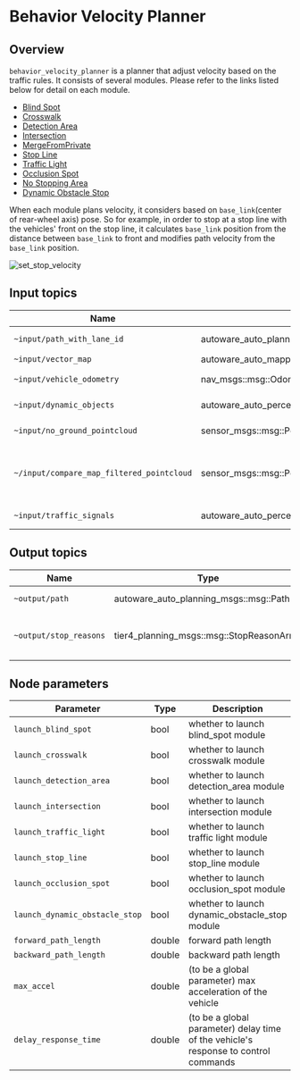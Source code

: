 # Behavior Velocity Planner

## Overview

`behavior_velocity_planner` is a planner that adjust velocity based on the traffic rules.
It consists of several modules. Please refer to the links listed below for detail on each module.

- [Blind Spot](blind-spot-design.md)
- [Crosswalk](crosswalk-design.md)
- [Detection Area](detection-area-design.md)
- [Intersection](intersection-design.md)
- [MergeFromPrivate](merge-from-private-design.md)
- [Stop Line](stop-line-design.md)
- [Traffic Light](traffic-light-design.md)
- [Occlusion Spot](occlusion-spot-design.md)
- [No Stopping Area](no-stopping-area-design.md)
- [Dynamic Obstacle Stop](dynamic-obstacle-stop-design.md)

When each module plans velocity, it considers based on `base_link`(center of rear-wheel axis) pose.
So for example, in order to stop at a stop line with the vehicles' front on the stop line, it calculates `base_link` position from the distance between `base_link` to front and modifies path velocity from the `base_link` position.

![set_stop_velocity](./docs/set_stop_velocity.drawio.svg)

## Input topics

| Name                                     | Type                                                  | Description
| ---------------------------------------- | ----------------------------------------------------- | --------------------
| `~input/path_with_lane_id`               | autoware_auto_planning_msgs::msg::PathWithLaneId      | path with lane_id
| `~input/vector_map`                      | autoware_auto_mapping_msgs::msg::HADMapBin            | vector map
| `~input/vehicle_odometry`                | nav_msgs::msg::Odometry                               | vehicle velocity
| `~input/dynamic_objects`                 | autoware_auto_perception_msgs::msg::PredictedObjects  | dynamic objects
| `~input/no_ground_pointcloud`            | sensor_msgs::msg::PointCloud2                         | obstacle pointcloud
| `~/input/compare_map_filtered_pointcloud`| sensor_msgs::msg::PointCloud2                         | obstacle pointcloud filtered by compare map
| `~input/traffic_signals`                 | autoware_auto_perception_msgs::msg::TrafficSignalArray| traffic light states

## Output topics

| Name                   | Type                                      | Description                            |
| ---------------------- | ----------------------------------------- | -------------------------------------- |
| `~output/path`         | autoware_auto_planning_msgs::msg::Path    | path to be followed                    |
| `~output/stop_reasons` | tier4_planning_msgs::msg::StopReasonArray | reasons that cause the vehicle to stop |

## Node parameters

| Parameter                      | Type   | Description                                                                         |
| ------------------------------ | ------ | ----------------------------------------------------------------------------------- |
| `launch_blind_spot`            | bool   | whether to launch blind_spot module                                                 |
| `launch_crosswalk`             | bool   | whether to launch crosswalk module                                                  |
| `launch_detection_area`        | bool   | whether to launch detection_area module                                             |
| `launch_intersection`          | bool   | whether to launch intersection module                                               |
| `launch_traffic_light`         | bool   | whether to launch traffic light module                                              |
| `launch_stop_line`             | bool   | whether to launch stop_line module                                                  |
| `launch_occlusion_spot`        | bool   | whether to launch occlusion_spot module                                             |
| `launch_dynamic_obstacle_stop` | bool   | whether to launch dynamic_obstacle_stop module                                      |
| `forward_path_length`          | double | forward path length                                                                 |
| `backward_path_length`         | double | backward path length                                                                |
| `max_accel`                    | double | (to be a global parameter) max acceleration of the vehicle                          |
| `delay_response_time`          | double | (to be a global parameter) delay time of the vehicle's response to control commands |
